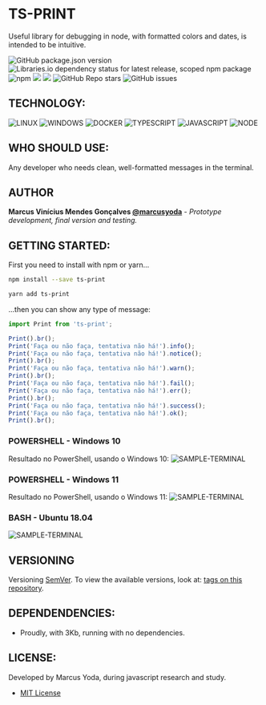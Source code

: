 # TS-PRINT
Useful library for debugging in node, with formatted colors and dates, is intended to be intuitive.  

![GitHub package.json version](https://img.shields.io/github/package-json/v/marcusyoda/ts-print)
![Libraries.io dependency status for latest release, scoped npm package](https://img.shields.io/librariesio/release/npm/af-scaffolder) ![npm](https://img.shields.io/npm/dy/ts-print)
[![](https://img.shields.io/github/languages/code-size/badges/shields.svg)](https://github.com/marcusyoda/ts-print)
[![](https://img.shields.io/github/last-commit/google/skia.svg)](https://github.com/marcusyoda/ts-print)
![GitHub Repo stars](https://img.shields.io/github/stars/marcusyoda/ts-print)
![GitHub issues](https://img.shields.io/github/issues/marcusyoda/ts-print)

## TECHNOLOGY:

![LINUX](https://img.shields.io/badge/Linux-FCC624?style=flat-square&logo=linux&logoColor=black)
![WINDOWS](https://img.shields.io/badge/Windows-navy?style=flat-square&logo=windows&logoColor=white)
![DOCKER](https://img.shields.io/badge/-Docker-2496ED?style=flat-square&logo=docker&logoColor=white)
![TYPESCRIPT](https://img.shields.io/badge/TypeScript-2d79c7?style=flat-square&logo=typescript&logoColor=white)
![JAVASCRIPT](https://img.shields.io/badge/-JavaScript-black?style=flat-square&logo=javascript&logoColor=yellow)
![NODE](https://img.shields.io/badge/-Nodejs-339933?style=flat-square&logo=Node.js&logoColor=white)


## WHO SHOULD USE:
Any developer who needs clean, well-formatted messages in the terminal.

## AUTHOR
**Marcus Vinícius Mendes Gonçalves
[@marcusyoda](https://github.com/marcusyoda)** - *Prototype development, final version and testing.*

## GETTING STARTED:
First you need to install with npm or yarn...
```bash
npm install --save ts-print
```

```bash
yarn add ts-print
```

...then you can show any type of message:
```js
import Print from 'ts-print';

Print().br();
Print('Faça ou não faça, tentativa não há!').info();
Print('Faça ou não faça, tentativa não há!').notice();
Print().br();
Print('Faça ou não faça, tentativa não há!').warn();
Print().br();
Print('Faça ou não faça, tentativa não há!').fail();
Print('Faça ou não faça, tentativa não há!').err();
Print().br();
Print('Faça ou não faça, tentativa não há!').success();
Print('Faça ou não faça, tentativa não há!').ok();
Print().br();
```

### POWERSHELL - Windows 10
Resultado no PowerShell, usando o Windows 10:
![SAMPLE-TERMINAL](https://raw.githubusercontent.com/marcusyoda/ts-print/main/screenshots/powershell-win11-terminal.png)

### POWERSHELL - Windows 11
Resultado no PowerShell, usando o Windows 11:
![SAMPLE-TERMINAL](https://raw.githubusercontent.com/marcusyoda/ts-print/main/screenshots/powershell-win11-terminal.png)

### BASH - Ubuntu 18.04
![SAMPLE-TERMINAL](https://raw.githubusercontent.com/marcusyoda/ts-print/main/screenshots/wsl_ubuntu_18-win11-terminal.png)

## VERSIONING
Versioning [SemVer](http://semver.org/).
To view the available versions, look at: [tags on this repository](https://github.com/marcusyoda/ts-print/tags).

## DEPENDENDENCIES:
- Proudly, with 3Kb, running with no dependencies.

## LICENSE:
Developed by Marcus Yoda, during javascript research and study.
- [MIT License](https://github.com/marcusyoda/ts-print/blob/master/LICENSE)
